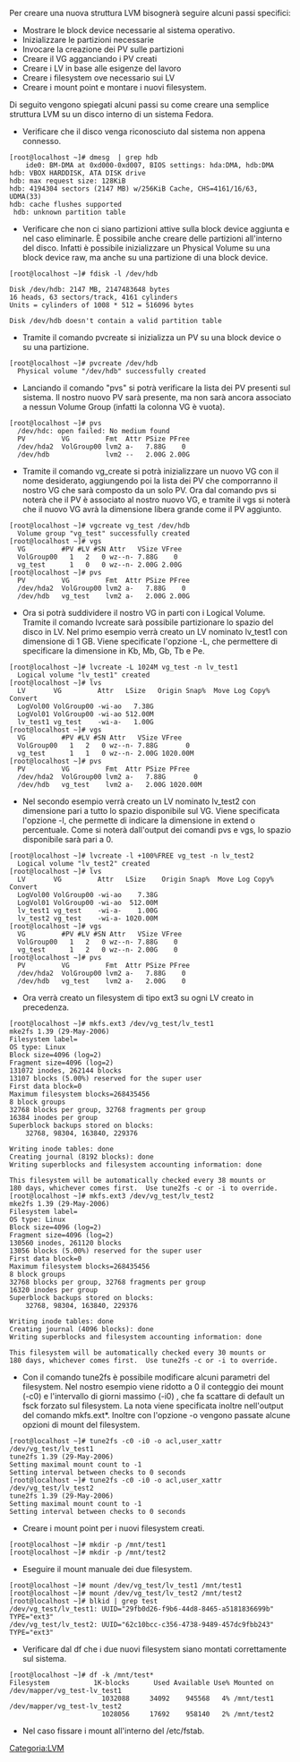 Per creare una nuova struttura LVM bisognerà seguire alcuni passi specifici:

-   Mostrare le block device necessarie al sistema operativo.
-   Inizializzare le partizioni necessarie
-   Invocare la creazione dei PV sulle partizioni
-   Creare il VG agganciando i PV creati
-   Creare i LV in base alle esigenze del lavoro
-   Creare i filesystem ove necessario sui LV
-   Creare i mount point e montare i nuovi filesystem.

Di seguito vengono spiegati alcuni passi su come creare una semplice struttura LVM su un disco interno di un sistema Fedora.

-   Verificare che il disco venga riconosciuto dal sistema non appena connesso.

<!-- -->

    [root@localhost ~]# dmesg  | grep hdb
        ide0: BM-DMA at 0xd000-0xd007, BIOS settings: hda:DMA, hdb:DMA
    hdb: VBOX HARDDISK, ATA DISK drive
    hdb: max request size: 128KiB
    hdb: 4194304 sectors (2147 MB) w/256KiB Cache, CHS=4161/16/63, UDMA(33)
    hdb: cache flushes supported
     hdb: unknown partition table

-   Verificare che non ci siano partizioni attive sulla block device aggiunta e nel caso eliminarle. È possibile anche creare delle partizioni all'interno del disco. Infatti è possibile inizializzare un Physical Volume su una block device raw, ma anche su una partizione di una block device.

<!-- -->

    [root@localhost ~]# fdisk -l /dev/hdb

    Disk /dev/hdb: 2147 MB, 2147483648 bytes
    16 heads, 63 sectors/track, 4161 cylinders
    Units = cylinders of 1008 * 512 = 516096 bytes

    Disk /dev/hdb doesn't contain a valid partition table

-   Tramite il comando pvcreate si inizializza un PV su una block device o su una partizione.

<!-- -->

    [root@localhost ~]# pvcreate /dev/hdb
      Physical volume "/dev/hdb" successfully created

-   Lanciando il comando "pvs" si potrà verificare la lista dei PV presenti sul sistema. Il nostro nuovo PV sarà presente, ma non sarà ancora associato a nessun Volume Group (infatti la colonna VG è vuota).

<!-- -->

    [root@localhost ~]# pvs
      /dev/hdc: open failed: No medium found
      PV         VG         Fmt  Attr PSize PFree
      /dev/hda2  VolGroup00 lvm2 a-   7.88G    0
      /dev/hdb              lvm2 --   2.00G 2.00G

-   Tramite il comando vg\_create si potrà inizializzare un nuovo VG con il nome desiderato, aggiungendo poi la lista dei PV che comporranno il nostro VG che sarà composto da un solo PV. Ora dal comando pvs si noterà che il PV è associato al nostro nuovo VG, e tramite il vgs si noterà che il nuovo VG avrà la dimensione libera grande come il PV aggiunto.

<!-- -->

    [root@localhost ~]# vgcreate vg_test /dev/hdb
      Volume group "vg_test" successfully created
    [root@localhost ~]# vgs
      VG         #PV #LV #SN Attr   VSize VFree
      VolGroup00   1   2   0 wz--n- 7.88G    0
      vg_test      1   0   0 wz--n- 2.00G 2.00G
    [root@localhost ~]# pvs
      PV         VG         Fmt  Attr PSize PFree
      /dev/hda2  VolGroup00 lvm2 a-   7.88G    0
      /dev/hdb   vg_test    lvm2 a-   2.00G 2.00G

-   Ora si potrà suddividere il nostro VG in parti con i Logical Volume. Tramite il comando lvcreate sarà possibile partizionare lo spazio del disco in LV. Nel primo esempio verrà creato un LV nominato lv\_test1 con dimensione di 1 GB. Viene specificate l'opzione -L, che permettere di specificare la dimensione in Kb, Mb, Gb, Tb e Pe.

<!-- -->

    [root@localhost ~]# lvcreate -L 1024M vg_test -n lv_test1
      Logical volume "lv_test1" created
    [root@localhost ~]# lvs
      LV       VG         Attr   LSize   Origin Snap%  Move Log Copy%  Convert
      LogVol00 VolGroup00 -wi-ao   7.38G                                     
      LogVol01 VolGroup00 -wi-ao 512.00M                                     
      lv_test1 vg_test    -wi-a-   1.00G                                     
    [root@localhost ~]# vgs
      VG         #PV #LV #SN Attr   VSize VFree  
      VolGroup00   1   2   0 wz--n- 7.88G       0
      vg_test      1   1   0 wz--n- 2.00G 1020.00M
    [root@localhost ~]# pvs
      PV         VG         Fmt  Attr PSize PFree  
      /dev/hda2  VolGroup00 lvm2 a-   7.88G       0
      /dev/hdb   vg_test    lvm2 a-   2.00G 1020.00M

-   Nel secondo esempio verrà creato un LV nominato lv\_test2 con dimensione pari a tutto lo spazio disponibile sul VG. Viene specificata l'opzione -l, che permette di indicare la dimensione in extend o percentuale. Come si noterà dall'output dei comandi pvs e vgs, lo spazio disponibile sarà pari a 0.

<!-- -->

    [root@localhost ~]# lvcreate -l +100%FREE vg_test -n lv_test2
      Logical volume "lv_test2" created
    [root@localhost ~]# lvs
      LV       VG         Attr   LSize    Origin Snap%  Move Log Copy%  Convert
      LogVol00 VolGroup00 -wi-ao    7.38G                                     
      LogVol01 VolGroup00 -wi-ao  512.00M                                     
      lv_test1 vg_test    -wi-a-    1.00G                                     
      lv_test2 vg_test    -wi-a- 1020.00M                                     
    [root@localhost ~]# vgs
      VG         #PV #LV #SN Attr   VSize VFree
      VolGroup00   1   2   0 wz--n- 7.88G    0
      vg_test      1   2   0 wz--n- 2.00G    0
    [root@localhost ~]# pvs
      PV         VG         Fmt  Attr PSize PFree
      /dev/hda2  VolGroup00 lvm2 a-   7.88G    0
      /dev/hdb   vg_test    lvm2 a-   2.00G    0

-   Ora verrà creato un filesystem di tipo ext3 su ogni LV creato in precedenza.

<!-- -->

    [root@localhost ~]# mkfs.ext3 /dev/vg_test/lv_test1
    mke2fs 1.39 (29-May-2006)
    Filesystem label=
    OS type: Linux
    Block size=4096 (log=2)
    Fragment size=4096 (log=2)
    131072 inodes, 262144 blocks
    13107 blocks (5.00%) reserved for the super user
    First data block=0
    Maximum filesystem blocks=268435456
    8 block groups
    32768 blocks per group, 32768 fragments per group
    16384 inodes per group
    Superblock backups stored on blocks:
        32768, 98304, 163840, 229376

    Writing inode tables: done                           
    Creating journal (8192 blocks): done
    Writing superblocks and filesystem accounting information: done

    This filesystem will be automatically checked every 38 mounts or
    180 days, whichever comes first.  Use tune2fs -c or -i to override.
    [root@localhost ~]# mkfs.ext3 /dev/vg_test/lv_test2
    mke2fs 1.39 (29-May-2006)
    Filesystem label=
    OS type: Linux
    Block size=4096 (log=2)
    Fragment size=4096 (log=2)
    130560 inodes, 261120 blocks
    13056 blocks (5.00%) reserved for the super user
    First data block=0
    Maximum filesystem blocks=268435456
    8 block groups
    32768 blocks per group, 32768 fragments per group
    16320 inodes per group
    Superblock backups stored on blocks:
        32768, 98304, 163840, 229376

    Writing inode tables: done                           
    Creating journal (4096 blocks): done
    Writing superblocks and filesystem accounting information: done

    This filesystem will be automatically checked every 30 mounts or
    180 days, whichever comes first.  Use tune2fs -c or -i to override.

-   Con il comando tune2fs è possibile modificare alcuni parametri del filesystem. Nel nostro esempio viene ridotto a 0 il conteggio dei mount (-c0) e l'intervallo di giorni massimo (-i0) , che fa scattare di default un fsck forzato sul filesystem. La nota viene specificata inoltre nell'output del comando mkfs.ext\*. Inoltre con l'opzione -o vengono passate alcune opzioni di mount del filesystem.

<!-- -->

    [root@localhost ~]# tune2fs -c0 -i0 -o acl,user_xattr /dev/vg_test/lv_test1
    tune2fs 1.39 (29-May-2006)
    Setting maximal mount count to -1
    Setting interval between checks to 0 seconds
    [root@localhost ~]# tune2fs -c0 -i0 -o acl,user_xattr /dev/vg_test/lv_test2
    tune2fs 1.39 (29-May-2006)
    Setting maximal mount count to -1
    Setting interval between checks to 0 seconds

-   Creare i mount point per i nuovi filesystem creati.

<!-- -->

    [root@localhost ~]# mkdir -p /mnt/test1
    [root@localhost ~]# mkdir -p /mnt/test2

-   Eseguire il mount manuale dei due filesystem.

<!-- -->

    [root@localhost ~]# mount /dev/vg_test/lv_test1 /mnt/test1
    [root@localhost ~]# mount /dev/vg_test/lv_test2 /mnt/test2
    [root@localhost ~]# blkid | grep test
    /dev/vg_test/lv_test1: UUID="29fb0d26-f9b6-44d8-8465-a5181836699b" TYPE="ext3"
    /dev/vg_test/lv_test2: UUID="62c10bcc-c356-4738-9489-457dc9fbb243" TYPE="ext3"

-   Verificare dal df che i due nuovi filesystem siano montati correttamente sul sistema.

<!-- -->

    [root@localhost ~]# df -k /mnt/test*
    Filesystem           1K-blocks      Used Available Use% Mounted on
    /dev/mapper/vg_test-lv_test1
                           1032088     34092    945568   4% /mnt/test1
    /dev/mapper/vg_test-lv_test2
                           1028056     17692    958140   2% /mnt/test2

-   Nel caso fissare i mount all'interno del /etc/fstab.

<Categoria:LVM>
